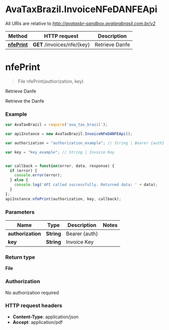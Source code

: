 # AvaTaxBrazil.InvoiceNFeDANFEApi

All URIs are relative to *http://avataxbr-sandbox.avalarabrasil.com.br/v2*

Method | HTTP request | Description
------------- | ------------- | -------------
[**nfePrint**](InvoiceNFeDANFEApi.md#nfePrint) | **GET** /invoices/nfe/{key} | Retrieve Danfe


<a name="nfePrint"></a>
# **nfePrint**
> File nfePrint(authorization, key)

Retrieve Danfe

Retrieve the Danfe 

### Example
```javascript
var AvaTaxBrazil = require('ava_tax_brazil');

var apiInstance = new AvaTaxBrazil.InvoiceNFeDANFEApi();

var authorization = "authorization_example"; // String | Bearer {auth}

var key = "key_example"; // String | Invoice Key


var callback = function(error, data, response) {
  if (error) {
    console.error(error);
  } else {
    console.log('API called successfully. Returned data: ' + data);
  }
};
apiInstance.nfePrint(authorization, key, callback);
```

### Parameters

Name | Type | Description  | Notes
------------- | ------------- | ------------- | -------------
 **authorization** | **String**| Bearer {auth} | 
 **key** | **String**| Invoice Key | 

### Return type

**File**

### Authorization

No authorization required

### HTTP request headers

 - **Content-Type**: application/json
 - **Accept**: application/pdf

